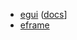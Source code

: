 * [egui](https://github.com/emilk/egui) ([docs](https://docs.rs/egui/latest/egui/index.html)]
* [eframe](https://github.com/emilk/egui/tree/master/crates/eframe)
